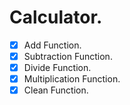 # Calculator.

- [x] Add Function.
- [x] Subtraction Function.
- [x] Divide Function.
- [x] Multiplication Function.
- [x] Clean Function.